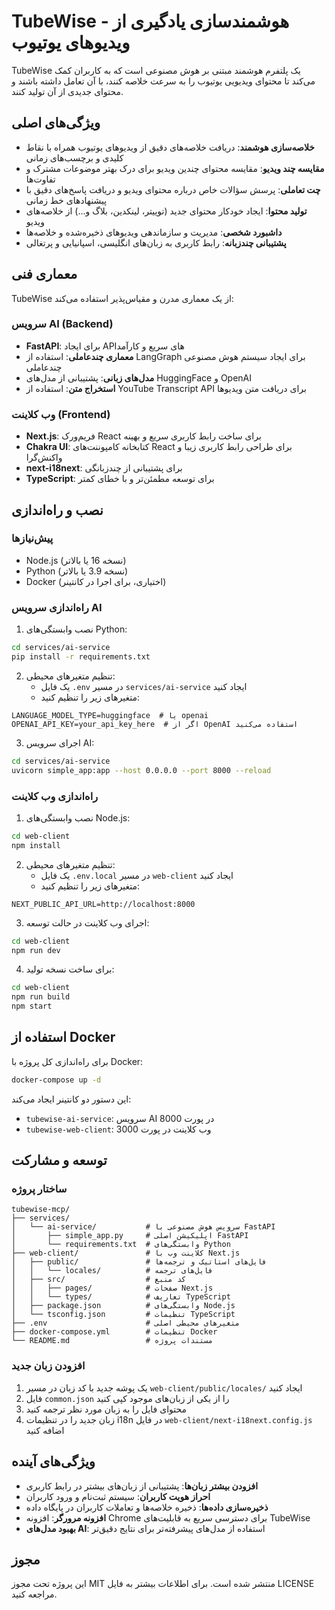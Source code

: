 # TubeWise - هوشمندسازی یادگیری از ویدیوهای یوتیوب

TubeWise یک پلتفرم هوشمند مبتنی بر هوش مصنوعی است که به کاربران کمک می‌کند تا محتوای ویدیویی یوتیوب را به سرعت خلاصه کنند، با آن تعامل داشته باشند و محتوای جدیدی از آن تولید کنند.

## ویژگی‌های اصلی

- **خلاصه‌سازی هوشمند**: دریافت خلاصه‌های دقیق از ویدیوهای یوتیوب همراه با نقاط کلیدی و برچسب‌های زمانی
- **مقایسه چند ویدیو**: مقایسه محتوای چندین ویدیو برای درک بهتر موضوعات مشترک و تفاوت‌ها
- **چت تعاملی**: پرسش سؤالات خاص درباره محتوای ویدیو و دریافت پاسخ‌های دقیق با پیشنهادهای خط زمانی
- **تولید محتوا**: ایجاد خودکار محتوای جدید (توییتر، لینکدین، بلاگ و...) از خلاصه‌های ویدیو
- **داشبورد شخصی**: مدیریت و سازماندهی ویدیوهای ذخیره‌شده و خلاصه‌ها
- **پشتیبانی چندزبانه**: رابط کاربری به زبان‌های انگلیسی، اسپانیایی و پرتغالی

## معماری فنی

TubeWise از یک معماری مدرن و مقیاس‌پذیر استفاده می‌کند:

### سرویس AI (Backend)

- **FastAPI**: برای ایجاد API‌های سریع و کارآمد
- **معماری چندعاملی**: استفاده از LangGraph برای ایجاد سیستم هوش مصنوعی چندعاملی
- **مدل‌های زبانی**: پشتیبانی از مدل‌های HuggingFace و OpenAI
- **استخراج متن**: استفاده از YouTube Transcript API برای دریافت متن ویدیوها

### وب کلاینت (Frontend)

- **Next.js**: فریم‌ورک React برای ساخت رابط کاربری سریع و بهینه
- **Chakra UI**: کتابخانه کامپوننت‌های React برای طراحی رابط کاربری زیبا و واکنش‌گرا
- **next-i18next**: برای پشتیبانی از چندزبانگی
- **TypeScript**: برای توسعه مطمئن‌تر و با خطای کمتر

## نصب و راه‌اندازی

### پیش‌نیازها

- Node.js (نسخه 16 یا بالاتر)
- Python (نسخه 3.9 یا بالاتر)
- Docker (اختیاری، برای اجرا در کانتینر)

### راه‌اندازی سرویس AI

1. نصب وابستگی‌های Python:
```bash
cd services/ai-service
pip install -r requirements.txt
```

2. تنظیم متغیرهای محیطی:
   - یک فایل `.env` در مسیر `services/ai-service` ایجاد کنید
   - متغیرهای زیر را تنظیم کنید:
```
LANGUAGE_MODEL_TYPE=huggingface  # یا openai
OPENAI_API_KEY=your_api_key_here  # اگر از OpenAI استفاده می‌کنید
```

3. اجرای سرویس AI:
```bash
cd services/ai-service
uvicorn simple_app:app --host 0.0.0.0 --port 8000 --reload
```

### راه‌اندازی وب کلاینت

1. نصب وابستگی‌های Node.js:
```bash
cd web-client
npm install
```

2. تنظیم متغیرهای محیطی:
   - یک فایل `.env.local` در مسیر `web-client` ایجاد کنید
   - متغیرهای زیر را تنظیم کنید:
```
NEXT_PUBLIC_API_URL=http://localhost:8000
```

3. اجرای وب کلاینت در حالت توسعه:
```bash
cd web-client
npm run dev
```

4. برای ساخت نسخه تولید:
```bash
cd web-client
npm run build
npm start
```

## استفاده از Docker

برای راه‌اندازی کل پروژه با Docker:

```bash
docker-compose up -d
```

این دستور دو کانتینر ایجاد می‌کند:
- `tubewise-ai-service`: سرویس AI در پورت 8000
- `tubewise-web-client`: وب کلاینت در پورت 3000

## توسعه و مشارکت

### ساختار پروژه

```
tubewise-mcp/
├── services/
│   └── ai-service/           # سرویس هوش مصنوعی با FastAPI
│       ├── simple_app.py     # اپلیکیشن اصلی FastAPI
│       └── requirements.txt  # وابستگی‌های Python
├── web-client/               # کلاینت وب با Next.js
│   ├── public/               # فایل‌های استاتیک و ترجمه‌ها
│   │   └── locales/          # فایل‌های ترجمه
│   ├── src/                  # کد منبع
│   │   ├── pages/            # صفحات Next.js
│   │   └── types/            # تعاریف TypeScript
│   ├── package.json          # وابستگی‌های Node.js
│   └── tsconfig.json         # تنظیمات TypeScript
├── .env                      # متغیرهای محیطی اصلی
├── docker-compose.yml        # تنظیمات Docker
└── README.md                 # مستندات پروژه
```

### افزودن زبان جدید

1. یک پوشه جدید با کد زبان در مسیر `web-client/public/locales/` ایجاد کنید
2. فایل `common.json` را از یکی از زبان‌های موجود کپی کنید
3. محتوای فایل را به زبان مورد نظر ترجمه کنید
4. زبان جدید را در تنظیمات i18n در فایل `web-client/next-i18next.config.js` اضافه کنید

## ویژگی‌های آینده

- **افزودن بیشتر زبان‌ها**: پشتیبانی از زبان‌های بیشتر در رابط کاربری
- **احراز هویت کاربران**: سیستم ثبت‌نام و ورود کاربران
- **ذخیره‌سازی داده‌ها**: ذخیره خلاصه‌ها و تعاملات کاربران در پایگاه داده
- **افزونه مرورگر**: افزونه Chrome برای دسترسی سریع به قابلیت‌های TubeWise
- **بهبود مدل‌های AI**: استفاده از مدل‌های پیشرفته‌تر برای نتایج دقیق‌تر

## مجوز

این پروژه تحت مجوز MIT منتشر شده است. برای اطلاعات بیشتر به فایل LICENSE مراجعه کنید.
